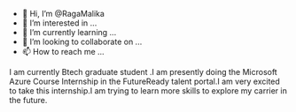 - 👋 Hi, I’m @RagaMalika
- 👀 I’m interested in ...
- 🌱 I’m currently learning ...
- 💞️ I’m looking to collaborate on ...
- 📫 How to reach me ...


I am currently Btech graduate student .I am presently doing the Microsoft Azure Course Internship in the FutureReady talent portal.I am very excited to take this internship.I am trying to learn more skills to explore my carrier in  the future.
